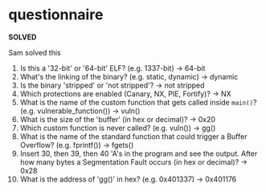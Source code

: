 # questionnaire

**SOLVED**

Sam solved this

1. Is this a '32-bit' or '64-bit' ELF? (e.g. 1337-bit) -> 64-bit
2. What's the linking of the binary? (e.g. static, dynamic) -> dynamic
3. Is the binary 'stripped' or 'not stripped'? -> not stripped
4. Which protections are enabled (Canary, NX, PIE, Fortify)? -> NX
5. What is the name of the custom function that gets called inside `main()`? (e.g. vulnerable_function()) -> vuln()
6. What is the size of the 'buffer' (in hex or decimal)? -> 0x20
7. Which custom function is never called? (e.g. vuln()) -> gg()
8. What is the name of the standard function that could trigger a Buffer Overflow? (e.g. fprintf()) -> fgets()
9. Insert 30, then 39, then 40 'A's in the program and see the output.
   After how many bytes a Segmentation Fault occurs (in hex or decimal)? -> 0x28
10. What is the address of 'gg()' in hex? (e.g. 0x401337) -> 0x401176
